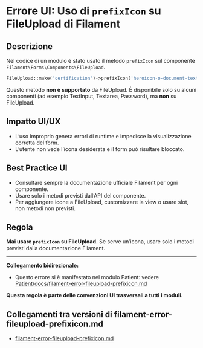 # Errore UI: Uso di `prefixIcon` su FileUpload di Filament

## Descrizione
Nel codice di un modulo è stato usato il metodo `prefixIcon` sul componente `Filament\Forms\Components\FileUpload`.

```php
FileUpload::make('certification')->prefixIcon('heroicon-o-document-text')
```

Questo metodo **non è supportato** da FileUpload. È disponibile solo su alcuni componenti (ad esempio TextInput, Textarea, Password), ma **non** su FileUpload.

## Impatto UI/UX
- L’uso improprio genera errori di runtime e impedisce la visualizzazione corretta del form.
- L’utente non vede l’icona desiderata e il form può risultare bloccato.

## Best Practice UI
- Consultare sempre la documentazione ufficiale Filament per ogni componente.
- Usare solo i metodi previsti dall’API del componente.
- Per aggiungere icone a FileUpload, customizzare la view o usare slot, non metodi non previsti.

## Regola
**Mai usare `prefixIcon` su FileUpload.**
Se serve un’icona, usare solo i metodi previsti dalla documentazione Filament.

---

**Collegamento bidirezionale:**
- Questo errore si è manifestato nel modulo Patient: vedere [Patient/docs/filament-error-fileupload-prefixicon.md](../../Patient/docs/filament-error-fileupload-prefixicon.md)

**Questa regola è parte delle convenzioni UI trasversali a tutti i moduli.**

## Collegamenti tra versioni di filament-error-fileupload-prefixicon.md
* [filament-error-fileupload-prefixicon.md](../../Patient/docs/filament-error-fileupload-prefixicon.md)


